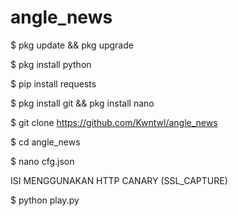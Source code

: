 # angle_news
$ pkg update && pkg upgrade

$ pkg install python

$ pip install requests

$ pkg install git && pkg install nano 

$ git clone https://github.com/Kwntwl/angle_news

$ cd angle_news

$ nano cfg.json

ISI MENGGUNAKAN HTTP CANARY (SSL_CAPTURE)

$ python play.py

